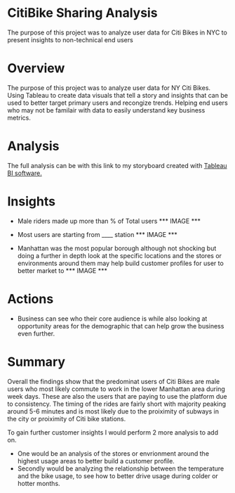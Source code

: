 # CitiBike Sharing Analysis
The purpose of this project was to analyze user data for Citi Bikes in NYC to present insights to non-technical end users

# Overview
The purpose of this project was to analyze user data for NY Citi Bikes. Using Tableau to create data visuals that tell a story and insights that can be used to better target primary users and recongize trends. Helping end users who may not be familair with data to easily understand key business metrics.

# Analysis
The full analysis can be with this link to my storyboard created with [Tableau BI software.]([url](https://public.tableau.com/app/profile/malik.don2760/viz/CitiBikeAnalysis_17312076424340/Story1))

# Insights
- Male riders made up more than % of Total users
*** IMAGE ***

- Most users are starting from ____ station
*** IMAGE ***

- Manhattan was the most popular borough although not shocking but doing a further in depth look at the specific locations and the stores or environments around them may help build customer profiles for user to better market to
*** IMAGE ***

# Actions
-  Business can see who their core audience is while also looking at opportunity areas for the demographic that can help grow the business even further.

# Summary
Overall the findings show that the predominat users of Citi Bikes are male users who most likely commute to work in the lower Manhattan area during week days. These are also the users that are paying to use the platform due to consistency. The timing of the rides are fairly short with majority peaking around 5-6 minutes and is most likely due to the proiximity of subways in the city or proiximity of Citi bike stations.

To gain further customer insights I would perform 2 more analysis to add on. 
- One would be an analysis of the stores or envrionment around the highest usage areas to better build a customer profile.
- Secondly would be analyzing the relationship between the temperature and the bike usage, to see how to better drive usage during colder or hotter months.
